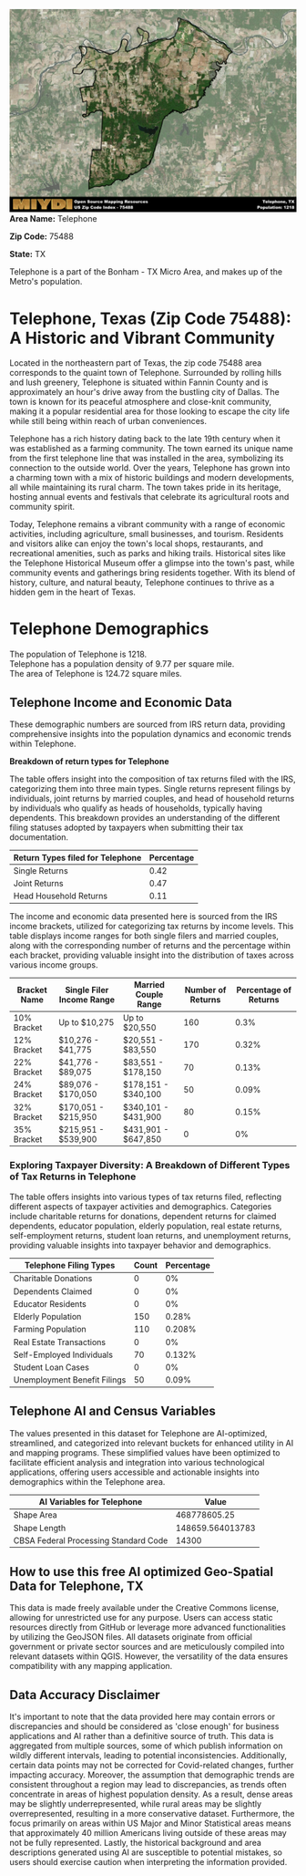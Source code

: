 ![Image Alt Text](../_images/75488.png)
**Area Name:** Telephone

**Zip Code:** 75488

**State:** TX

Telephone is a part of the Bonham - TX Micro Area, and makes up  of the Metro's population.  

# Telephone, Texas (Zip Code 75488): A Historic and Vibrant Community  

Located in the northeastern part of Texas, the zip code 75488 area corresponds to the quaint town of Telephone. Surrounded by rolling hills and lush greenery, Telephone is situated within Fannin County and is approximately an hour's drive away from the bustling city of Dallas. The town is known for its peaceful atmosphere and close-knit community, making it a popular residential area for those looking to escape the city life while still being within reach of urban conveniences.

Telephone has a rich history dating back to the late 19th century when it was established as a farming community. The town earned its unique name from the first telephone line that was installed in the area, symbolizing its connection to the outside world. Over the years, Telephone has grown into a charming town with a mix of historic buildings and modern developments, all while maintaining its rural charm. The town takes pride in its heritage, hosting annual events and festivals that celebrate its agricultural roots and community spirit.

Today, Telephone remains a vibrant community with a range of economic activities, including agriculture, small businesses, and tourism. Residents and visitors alike can enjoy the town's local shops, restaurants, and recreational amenities, such as parks and hiking trails. Historical sites like the Telephone Historical Museum offer a glimpse into the town's past, while community events and gatherings bring residents together. With its blend of history, culture, and natural beauty, Telephone continues to thrive as a hidden gem in the heart of Texas.

# Telephone Demographics

The population of Telephone is 1218.  
Telephone has a population density of 9.77 per square mile.  
The area of Telephone is 124.72 square miles.  

## Telephone Income and Economic Data

These demographic numbers are sourced from IRS return data, providing comprehensive insights into the population dynamics and economic trends within Telephone.

**Breakdown of return types for Telephone**

The table offers insight into the composition of tax returns filed with the IRS, categorizing them into three main types. Single returns represent filings by individuals, joint returns by married couples, and head of household returns by individuals who qualify as heads of households, typically having dependents. This breakdown provides an understanding of the different filing statuses adopted by taxpayers when submitting their tax documentation.

| Return Types filed for Telephone                              | Percentage          |
|----------------------------------------------------------|---------------------|
| Single Returns                                            | 0.42 |
| Joint Returns                                             | 0.47 |
| Head Household Returns                                    | 0.11 |

The income and economic data presented here is sourced from the IRS income brackets, utilized for categorizing tax returns by income levels. This table displays income ranges for both single filers and married couples, along with the corresponding number of returns and the percentage within each bracket, providing valuable insight into the distribution of taxes across various income groups.

| Bracket Name       | Single Filer Income Range | Married Couple Range | Number of Returns | Percentage of Returns |
|--------------------|----------------------------|----------------------|-------------------|-----------------------|
| 10% Bracket        | Up to $10,275              | Up to $20,550        | 160 | 0.3% |
| 12% Bracket        | $10,276 - $41,775          | $20,551 - $83,550    | 170 | 0.32% |
| 22% Bracket        | $41,776 - $89,075          | $83,551 - $178,150   | 70 | 0.13% |
| 24% Bracket        | $89,076 - $170,050         | $178,151 - $340,100  | 50 | 0.09% |
| 32% Bracket        | $170,051 - $215,950        | $340,101 - $431,900  | 80 | 0.15% |
| 35% Bracket        | $215,951 - $539,900        | $431,901 - $647,850  | 0 | 0% |

### Exploring Taxpayer Diversity: A Breakdown of Different Types of Tax Returns in Telephone

The table offers insights into various types of tax returns filed, reflecting different aspects of taxpayer activities and demographics. Categories include charitable returns for donations, dependent returns for claimed dependents, educator population, elderly population, real estate returns, self-employment returns, student loan returns, and unemployment returns, providing valuable insights into taxpayer behavior and demographics.

| Telephone Filing Types                    | Count | Percentage |
|--------------------------------------|-------|------------|
| Charitable Donations                 | 0 | 0% |
| Dependents Claimed                   | 0 | 0% |
| Educator Residents                   | 0 | 0% |
| Elderly Population                   | 150 | 0.28% |
| Farming Population                   | 110 | 0.208% |
| Real Estate Transactions             | 0 | 0% |
| Self-Employed Individuals            | 70 | 0.132% |
| Student Loan Cases                   | 0 | 0% |
| Unemployment Benefit Filings         | 50 | 0.09% |

## Telephone AI and Census Variables

The values presented in this dataset for Telephone are AI-optimized, streamlined, and categorized into relevant buckets for enhanced utility in AI and mapping programs. These simplified values have been optimized to facilitate efficient analysis and integration into various technological applications, offering users accessible and actionable insights into demographics within the Telephone area.

| AI Variables for Telephone | Value |
|-------------|-------|
| Shape Area | 468778605.25 |
| Shape Length | 148659.564013783 |
| CBSA Federal Processing Standard Code | 14300 |

## How to use this free AI optimized Geo-Spatial Data for Telephone, TX

This data is made freely available under the Creative Commons license, allowing for unrestricted use for any purpose. Users can access static resources directly from GitHub or leverage more advanced functionalities by utilizing the GeoJSON files. All datasets originate from official government or private sector sources and are meticulously compiled into relevant datasets within QGIS. However, the versatility of the data ensures compatibility with any mapping application.

## Data Accuracy Disclaimer
It's important to note that the data provided here may contain errors or discrepancies and should be considered as 'close enough' for business applications and AI rather than a definitive source of truth. This data is aggregated from multiple sources, some of which publish information on wildly different intervals, leading to potential inconsistencies. Additionally, certain data points may not be corrected for Covid-related changes, further impacting accuracy. Moreover, the assumption that demographic trends are consistent throughout a region may lead to discrepancies, as trends often concentrate in areas of highest population density. As a result, dense areas may be slightly underrepresented, while rural areas may be slightly overrepresented, resulting in a more conservative dataset. Furthermore, the focus primarily on areas within US Major and Minor Statistical areas means that approximately 40 million Americans living outside of these areas may not be fully represented. Lastly, the historical background and area descriptions generated using AI are susceptible to potential mistakes, so users should exercise caution when interpreting the information provided.
